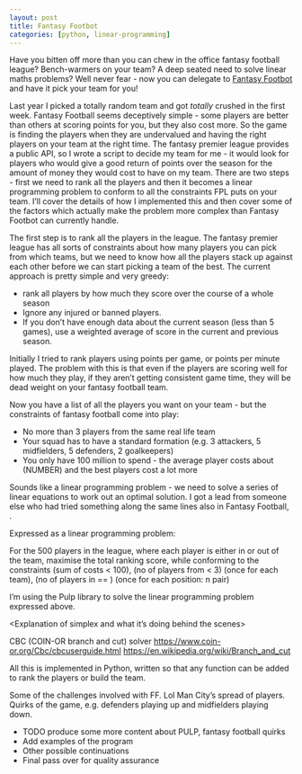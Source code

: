 ```yaml
---
layout: post
title: Fantasy Footbot
categories: [python, linear-programming]
---
```


Have you bitten off more than you can chew in the office fantasy football league?
Bench-warmers on your team? A deep seated need to solve linear maths problems?  Well
never fear - now you can delegate to [Fantasy Footbot](https://github.com/rach-sharp/fantasy-footbot)
and have it pick your team for you!

Last year I picked a totally random team and got _totally_ crushed in the first week.
Fantasy Football seems deceptively simple - some players are better than others at
scoring points for you, but they also cost more. So the game is finding the players
when they are undervalued and having the right players on your team at the right time.
The fantasy premier league provides a public API, so I wrote a script to decide my
team for me - it would look for players who would give a good return of points over
the season for the amount of money they would cost to have on my team. There are
two steps - first we need to rank all the players and then it becomes a linear
programming problem to conform to all the constraints FPL puts on your team. I’ll
cover the details of how I implemented this and then cover some of the factors which
actually make the problem more complex than Fantasy Footbot can currently handle.

The first step is to rank all the players in the league. The fantasy premier league
has all sorts of constraints about how many players you can pick from which teams,
but we need to know how all the players stack up against each other before we can
start picking a team of the best. The current approach is pretty simple and very
greedy:

- rank all players by how much they score over the course of a whole season
- Ignore any injured or banned players.
- If you don’t have enough data about the current season (less than 5 games), use a 
  weighted average of score in the current and previous season.

Initially I tried to rank players using points per game, or points per minute
played. The problem with this is that even if the players are scoring well for how much
they play, if they aren’t getting consistent game time, they will be dead weight
on your fantasy football team.

<Example of ranking the players>

Now you have a list of all the players you want on your team - but the constraints
of fantasy football come into play:

- No more than 3 players from the same real life team
- Your squad has to have a standard formation (e.g. 3 attackers, 5 midfielders, 5 defenders, 2 goalkeepers)
- You only have 100 million to spend - the average player costs about (NUMBER)
  and the best players cost a lot more

Sounds like a linear programming problem - we need to solve a series of linear
equations to work out an optimal solution. I got a lead from someone else who had
tried something along the same lines also in Fantasy Football, <lead here>.

Expressed as a linear programming problem:

For the 500 players in the league, where each player is either in or out of the team, maximise the total ranking score, while conforming to the constraints (sum of costs < 100), (no of players from <team> < 3) (once for each team), (no of players in <position> == <n>) (once for each position: n pair)

I’m using the Pulp library to solve the linear programming problem expressed above.

<Explanation of simplex and what it’s doing behind the scenes>

CBC (COIN-OR branch and cut) solver https://www.coin-or.org/Cbc/cbcuserguide.html
https://en.wikipedia.org/wiki/Branch_and_cut

All this is implemented in Python, written so that any function can be added to rank the
players or build the team.

Some of the challenges involved with FF. Lol Man City’s spread of players.
Quirks of the game, e.g. defenders playing up and midfielders playing down.

- TODO produce some more content about PULP, fantasy football quirks
- Add examples of the program
- Other possible continuations
- Final pass over for quality assurance

